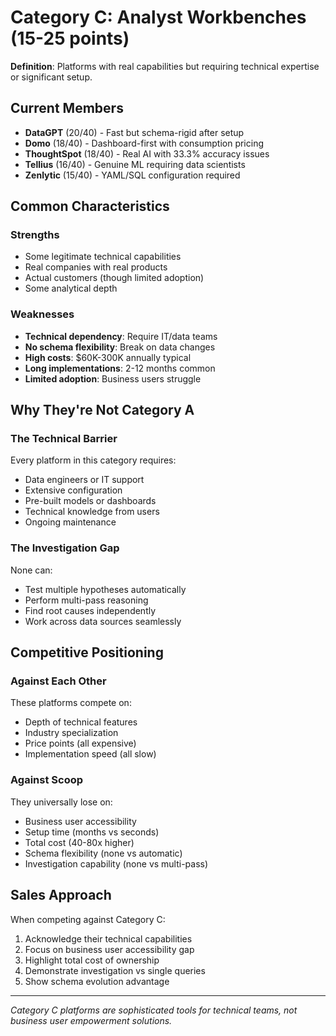 # Category C: Analyst Workbenches (15-25 points)

**Definition**: Platforms with real capabilities but requiring technical expertise or significant setup.

## Current Members
- **DataGPT** (20/40) - Fast but schema-rigid after setup
- **Domo** (18/40) - Dashboard-first with consumption pricing
- **ThoughtSpot** (18/40) - Real AI with 33.3% accuracy issues
- **Tellius** (16/40) - Genuine ML requiring data scientists
- **Zenlytic** (15/40) - YAML/SQL configuration required

## Common Characteristics

### Strengths
- Some legitimate technical capabilities
- Real companies with real products
- Actual customers (though limited adoption)
- Some analytical depth

### Weaknesses
- **Technical dependency**: Require IT/data teams
- **No schema flexibility**: Break on data changes
- **High costs**: $60K-300K annually typical
- **Long implementations**: 2-12 months common
- **Limited adoption**: Business users struggle

## Why They're Not Category A

### The Technical Barrier
Every platform in this category requires:
- Data engineers or IT support
- Extensive configuration
- Pre-built models or dashboards
- Technical knowledge from users
- Ongoing maintenance

### The Investigation Gap
None can:
- Test multiple hypotheses automatically
- Perform multi-pass reasoning
- Find root causes independently
- Work across data sources seamlessly

## Competitive Positioning

### Against Each Other
These platforms compete on:
- Depth of technical features
- Industry specialization
- Price points (all expensive)
- Implementation speed (all slow)

### Against Scoop
They universally lose on:
- Business user accessibility
- Setup time (months vs seconds)
- Total cost (40-80x higher)
- Schema flexibility (none vs automatic)
- Investigation capability (none vs multi-pass)

## Sales Approach
When competing against Category C:
1. Acknowledge their technical capabilities
2. Focus on business user accessibility gap
3. Highlight total cost of ownership
4. Demonstrate investigation vs single queries
5. Show schema evolution advantage

---
*Category C platforms are sophisticated tools for technical teams, not business user empowerment solutions.*